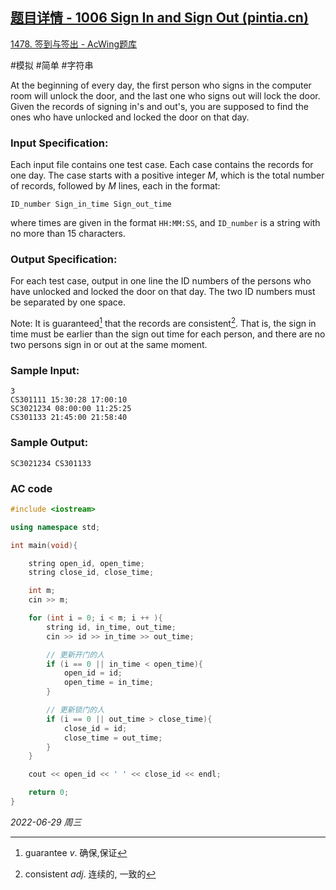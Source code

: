 ## [题目详情 - 1006 Sign In and Sign Out (pintia.cn)](https://pintia.cn/problem-sets/994805342720868352/problems/994805516654460928)

[1478. 签到与签出 - AcWing题库](https://www.acwing.com/problem/content/1480/)

#模拟 #简单 #字符串 

At the beginning of every day, the first person who signs in the computer room will unlock the door, and the last one who signs out will lock the door. Given the records of signing in's and out's, you are supposed to find the ones who have unlocked and locked the door on that day.

### Input Specification:

Each input file contains one test case. Each case contains the records for one day. The case starts with a positive integer *M*, which is the total number of records, followed by *M* lines, each in the format:

```
ID_number Sign_in_time Sign_out_time
```

where times are given in the format `HH:MM:SS`, and `ID_number` is a string with no more than 15 characters.

### Output Specification:

For each test case, output in one line the ID numbers of the persons who have unlocked and locked the door on that day. The two ID numbers must be separated by one space.

Note: It is guaranteed[^1] that the records are consistent[^2]. That is, the sign in time must be earlier than the sign out time for each person, and there are no two persons sign in or out at the same moment.

### Sample Input:

```in
3
CS301111 15:30:28 17:00:10
SC3021234 08:00:00 11:25:25
CS301133 21:45:00 21:58:40
```

### Sample Output:

```out
SC3021234 CS301133
```

### AC code

```cpp
#include <iostream>

using namespace std;

int main(void){

    string open_id, open_time;
    string close_id, close_time;

    int m;
    cin >> m;

    for (int i = 0; i < m; i ++ ){
        string id, in_time, out_time;
        cin >> id >> in_time >> out_time;

        // 更新开门的人
        if (i == 0 || in_time < open_time){
            open_id = id;
            open_time = in_time;
        }

        // 更新锁门的人
        if (i == 0 || out_time > close_time){
            close_id = id;
            close_time = out_time;
        }
    }

    cout << open_id << ' ' << close_id << endl;

    return 0;
}
```


*2022-06-29 周三*

[^1]: guarantee $v.$ 确保,保证
[^2]: consistent $adj.$ 连续的, 一致的